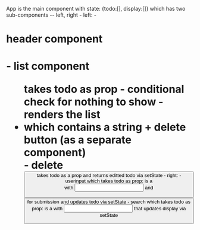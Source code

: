 App is the main component with state: {todo:[], display:[]} which has two sub-components -- left, right
    - left:
        - <h1> header component <h1>
        - list component <ul> takes todo as prop
            - conditional check for nothing to show
            - renders the list <li> which contains a string + delete button (as a separate component) </li>
                - delete <button> takes todo as a prop and returns editted todo via setState
    - right: 
        - userinput which takes todo as prop: is a <form> with <input> and <button> for submission and updates todo via setState
        - search which takes todo as prop: is a <form> with <input> that updates display via setState